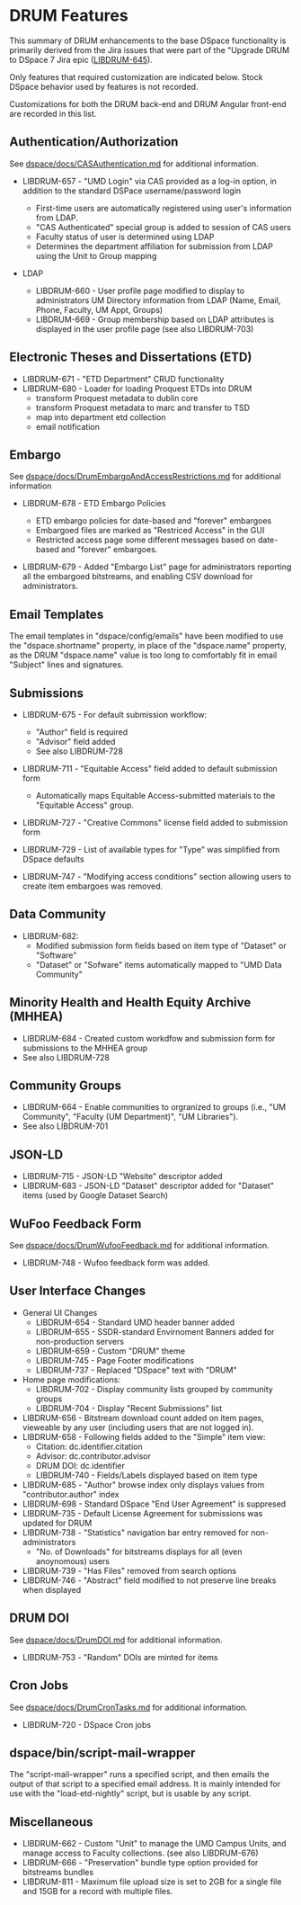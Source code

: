 # DRUM Features

This summary of DRUM enhancements to the base DSpace functionality is primarily
derived from the Jira issues that were part of the "Upgrade DRUM to DSpace 7
Jira epic ([LIBDRUM-645](https://umd-dit.atlassian.net/browse/LIBDRUM-645)).

Only features that required customization are indicated below. Stock DSpace
behavior used by features is not recorded.

Customizations for both the DRUM back-end and DRUM Angular front-end are
recorded in this list.

## Authentication/Authorization

See [dspace/docs/CASAuthentication.md](CASAuthentication.md) for additional
information.

* LIBDRUM-657 - "UMD Login" via CAS provided as a log-in option, in addition to
  the standard DSPace username/password login
  * First-time users are automatically registered using user's information
      from LDAP.
  * "CAS Authenticated" special group is added to session of CAS users
  * Faculty status of user is determined using LDAP
  * Determines the department affiliation for submission from LDAP using the Unit
    to Group mapping

* LDAP
  * LIBDRUM-660 - User profile page modified to display to administrators
    UM Directory information from LDAP (Name, Email, Phone, Faculty, UM Appt,
    Groups)
  * LIBDRUM-669 - Group membership based on LDAP attributes is displayed in the
    user profile page (see also LIBDRUM-703)

## Electronic Theses and Dissertations (ETD)

* LIBDRUM-671 - "ETD Department" CRUD functionality
* LIBDRUM-680 - Loader for loading Proquest ETDs into DRUM
  * transform Proquest metadata to dublin core
  * transform Proquest metadata to marc and transfer to TSD
  * map into department etd collection
  * email notification

## Embargo

See [dspace/docs/DrumEmbargoAndAccessRestrictions.md](DrumEmbargoAndAccessRestrictions.md)
for additional information

* LIBDRUM-678 - ETD Embargo Policies
  * ETD embargo policies for date-based and "forever" embargoes
  * Embargoed files are marked as "Restriced Access" in the GUI
  * Restricted access page some different messages based on date-based
    and "forever" embargoes.

* LIBDRUM-679 - Added "Embargo List" page for administrators reporting all the
  embargoed bitstreams, and enabling CSV download for administrators.

## Email Templates

The email templates in "dspace/config/emails" have been modified to use the
"dspace.shortname" property, in place of the "dspace.name" property, as the
DRUM "dspace.name" value is too long to comfortably fit in email "Subject"
lines and signatures.

## Submissions

* LIBDRUM-675 - For default submission workflow:
  * "Author" field is required
  * "Advisor" field added
  * See also LIBDRUM-728

* LIBDRUM-711 - "Equitable Access" field added to default submission form
  * Automatically maps Equitable Access-submitted materials to the
    "Equitable Access" group.

* LIBDRUM-727 - "Creative Commons" license field added to submission form

* LIBDRUM-729 - List of available types for "Type"  was simplified from DSpace
  defaults

* LIBDRUM-747 - "Modifying access conditions" section allowing users to create
  item embargoes was removed.

## Data Community

* LIBDRUM-682:
  * Modified submission form fields based on item type of "Dataset" or
    "Software"
  * "Dataset" or "Sofware" items automatically mapped to "UMD Data Community"

## Minority Health and Health Equity Archive (MHHEA)

* LIBDRUM-684 - Created custom workdfow and submission form for submissions to
  the MHHEA group
* See also LIBDRUM-728

## Community Groups

* LIBDRUM-664 - Enable communities to orgranized to groups (i.e.,
  "UM Community", "Faculty (UM Department)", "UM Libraries").
* See also LIBDRUM-701

## JSON-LD

* LIBDRUM-715 - JSON-LD "Website" descriptor added
* LIBDRUM-683 - JSON-LD "Dataset" descriptor added for "Dataset" items (used by
  Google Dataset Search)

## WuFoo Feedback Form

See [dspace/docs/DrumWufooFeedback.md](DrumWufooFeedback.md) for additional
information.

* LIBDRUM-748 - Wufoo feedback form was added.

## User Interface Changes

* General UI Changes
  * LIBDRUM-654 - Standard UMD header banner added
  * LIBDRUM-655 - SSDR-standard Envirnoment Banners added for non-production servers
  * LIBDRUM-659 - Custom "DRUM" theme
  * LIBDRUM-745 - Page Footer modifications
  * LIBDRUM-737 - Replaced "DSpace" text with "DRUM"
* Home page modifications:
  * LIBDRUM-702 - Display community lists grouped by community groups
  * LIBDRUM-704 - Display "Recent Submissions" list
* LIBDRUM-656 - Bitstream download count added on item pages, vieweable by any user (including
  users that are not logged in).
* LIBDRUM-658 - Following fields added to the "Simple" item view:
  * Citation: dc.identifier.citation
  * Advisor: dc.contributor.advisor
  * DRUM DOI: dc.identifier
  * LIBDRUM-740 - Fields/Labels displayed based on item type
* LIBDRUM-685 - "Author" browse index only displays values from
  "contributor.author" index
* LIBDRUM-698 - Standard DSpace "End User Agreement" is suppresed
* LIBDRUM-735 - Default License Agreement for submissions was updated for DRUM
* LIBDRUM-738 - "Statistics" navigation bar entry removed for non-administrators
  * "No. of Downloads" for bitstreams displays for all (even anoynomous) users
* LIBDRUM-739 - "Has Files" removed from search options
* LIBDRUM-746 - "Abstract" field modified to not preserve line breaks when
  displayed

## DRUM DOI

See [dspace/docs/DrumDOI.md](DrumDOI.md) for additional information.

* LIBDRUM-753 - "Random" DOIs are minted for items

## Cron Jobs

See [dspace/docs/DrumCronTasks.md](DrumCronTasks.md) for additional information.

* LIBDRUM-720 - DSpace Cron jobs

## dspace/bin/script-mail-wrapper

The "script-mail-wrapper" runs a specified script, and then emails the output
of that script to a specified email address. It is mainly intended for use
with the "load-etd-nightly" script, but is usable by any script.

## Miscellaneous

* LIBDRUM-662 - Custom "Unit" to manage the UMD Campus Units, and manage access
  to Faculty collections. (see also LIBDRUM-676)
* LIBDRUM-666 - "Preservation" bundle type option provided for bitstreams
  bundles
* LIBDRUM-811 - Maximum file upload size is set to 2GB for a single file
  and 15GB for a record with multiple files.
